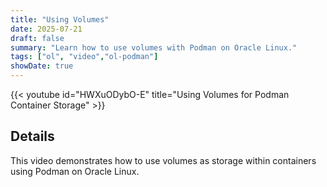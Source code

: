 ```yaml
---
title: "Using Volumes"
date: 2025-07-21
draft: false
summary: "Learn how to use volumes with Podman on Oracle Linux."
tags: ["ol", "video","ol-podman"]
showDate: true
---
```


{{< youtube id="HWXuODybO-E" title="Using Volumes for Podman Container Storage" >}}

## Details

This video demonstrates how to use volumes as storage within containers using Podman on Oracle Linux.
